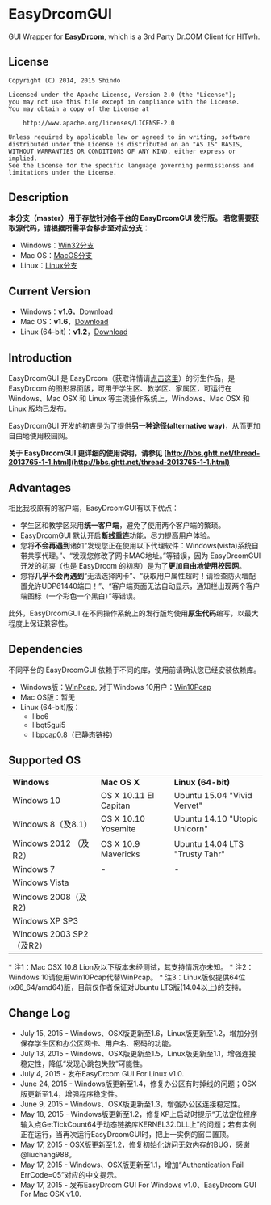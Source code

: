 # EasyDrcomGUI
GUI Wrapper for **[EasyDrcom](https://github.com/coverxit/EasyDrcom)**, which is a 3rd Party Dr.COM Client for HITwh.

## License
	Copyright (C) 2014, 2015 Shindo 
	
	Licensed under the Apache License, Version 2.0 (the "License");
	you may not use this file except in compliance with the License.
	You may obtain a copy of the License at
	
		http://www.apache.org/licenses/LICENSE-2.0
	
	Unless required by applicable law or agreed to in writing, software
	distributed under the License is distributed on an "AS IS" BASIS,
	WITHOUT WARRANTIES OR CONDITIONS OF ANY KIND, either express or implied.
	See the License for the specific language governing permissionss and
	limitations under the License.

## Description
**本分支（master）用于存放针对各平台的 EasyDrcomGUI 发行版。
若您需要获取源代码，请根据所需平台移步至对应分支：**

* Windows：[Win32分支](https://github.com/coverxit/EasyDrcomGUI/tree/Win32)
* Mac OS：[MacOS分支](https://github.com/coverxit/EasyDrcomGUI/tree/MacOS)
* Linux：[Linux分支](https://github.com/coverxit/EasyDrcomGUI/tree/Linux)

## Current Version
* Windows：**v1.6**，[Download](https://github.com/coverxit/EasyDrcomGUI/blob/master/Windows/EasyDrcomGUI_v1.6_For_Windows_XP_SP3_or_higher.zip?raw=true)
* Mac OS：**v1.6**，[Download](https://github.com/coverxit/EasyDrcomGUI/blob/master/Mac%20OS/EasyDrcomGUI_v1.6_For_OSX_10.9_or_higher.zip?raw=true)
* Linux (64-bit)：**v1.2**，[Download](https://github.com/coverxit/EasyDrcomGUI/blob/master/Linux%20(64-bit)/EasyDrcomGUI_v1.2_For_Ubuntu_14.04_or_higher.zip?raw=true)

## Introduction
EasyDrcomGUI 是 EasyDrcom（获取详情请[点击这里](http://bbs.ghtt.net/thread-1984091-1-1.html)）的衍生作品，是 EasyDrcom 的图形界面版，可用于学生区、教学区、家属区，可运行在 Windows、Mac OSX 和 Linux 等主流操作系统上，Windows、Mac OSX 和 Linux 版均已发布。

EasyDrcomGUI 开发的初衷是为了提供**另一种途径(alternative way)**，从而更加自由地使用校园网。

**关于 EasyDrcomGUI 更详细的使用说明，请参见 [http://bbs.ghtt.net/thread-2013765-1-1.html](http://bbs.ghtt.net/thread-2013765-1-1.html)**

## Advantages
相比我校原有的客户端，EasyDrcomGUI有以下优点：

* 学生区和教学区采用**统一客户端**，避免了使用两个客户端的繁琐。
* EasyDrcomGUI 默认开启**断线重连**功能，尽力提高用户体验。
* 您将**不会再遇到**诸如“发现您正在使用以下代理软件：Windows(vista)系统自带共享代理。”、“发现您修改了网卡MAC地址。”等错误，因为 EasyDrcomGUI 开发的初衷（也是 EasyDrcom 的初衷）是为了**更加自由地使用校园网**。
* 您将**几乎不会再遇到**“无法选择网卡”、“获取用户属性超时！请检查防火墙配置允许UDP61440端口！”、“客户端页面无法自动显示，通知栏出现两个客户端图标（一个彩色一个黑白）”等错误。

此外，EasyDrcomGUI 在不同操作系统上的发行版均使用**原生代码**编写，以最大程度上保证兼容性。

## Dependencies
不同平台的 EasyDrcomGUI 依赖于不同的库，使用前请确认您已经安装依赖库。
 
* Windows版：[WinPcap](https://github.com/coverxit/EasyDrcomGUI/blob/master/Windows/WinPcap_4_1_3.exe?raw=true), 对于Windows 10用户：[Win10Pcap](https://github.com/coverxit/EasyDrcomGUI/blob/master/Windows/Win10Pcap-v10.1-5001.msi?raw=true)
* Mac OS版：暂无
* Linux (64-bit)版：
	* libc6
	* libqt5gui5
	* libpcap0.8（已静态链接）

## Supported OS
<table>
	<tbody>
		<tr>
			<td><strong>Windows</strong></td><td><strong>Mac OS X</strong></td><td><strong>Linux (64-bit)</strong></td>
		</tr>
		<tr>
			<td>Windows 10</td><td>OS X 10.11 El Capitan</td><td>Ubuntu 15.04 "Vivid Vervet"</td>
		</tr>
		<tr>
			<td>Windows 8（及8.1）</td><td>OS X 10.10 Yosemite</td><td>Ubuntu 14.10 "Utopic Unicorn"</td>
		</tr>
		<tr>
			<td>Windows 2012 （及R2）</td><td>OS X 10.9 Mavericks</td><td>Ubuntu 14.04 LTS "Trusty Tahr"</td>
		</tr>
		<tr>
			<td>Windows 7</td><td>-</td><td>-</td>
		</tr>
		<tr>
			<td>Windows Vista</td><td></td><td></td>
		</tr>
		<tr>
			<td>Windows 2008（及R2)</td><td></td><td></td>
		</tr>
		<tr>
			<td>Windows XP SP3</td><td></td><td></td>
		</tr>
		<tr>
			<td>Windows 2003 SP2 （及R2）</td><td></td><td></td>
		</tr>
	</tbody>
</table>
* 注1：Mac OSX 10.8 Lion及以下版本未经测试，其支持情况亦未知。
* 注2：Windows 10请使用Win10Pcap代替WinPcap。
* 注3：Linux版仅提供64位(x86_64/amd64)版，目前仅作者保证对Ubuntu LTS版(14.04以上)的支持。

## Change Log
* July 15, 2015 - Windows、OSX版更新至1.6，Linux版更新至1.2，增加分别保存学生区和办公区网卡、用户名、密码的功能。
* July 13, 2015 - Windows、OSX版更新至1.5，Linux版更新至1.1，增强连接稳定性，降低“发现心跳包失败”可能性。
* July 4, 2015 - 发布EasyDrcom GUI For Linux v1.0.
* June 24, 2015 - Windows版更新至1.4，修复办公区有时掉线的问题；OSX版更新至1.4，增强程序稳定性。
* June 9, 2015 - Windows、OSX版更新至1.3，增强办公区连接稳定性。
* May 18, 2015 - Windows版更新至1.2，修复XP上启动时提示“无法定位程序输入点GetTickCount64于动态链接库KERNEL32.DLL上”的问题；若有实例正在运行，当再次运行EasyDrcomGUI时，把上一实例的窗口置顶。
* May 17, 2015 - OSX版更新至1.2，修复初始化访问无效内存的BUG，感谢@liuchang988。
* May 17, 2015 - Windows、OSX版更新至1.1，增加“Authentication Fail ErrCode=05”对应的中文提示。
* May 17, 2015 - 发布EasyDrcom GUI For Windows v1.0、EasyDrcom GUI For Mac OSX v1.0.
